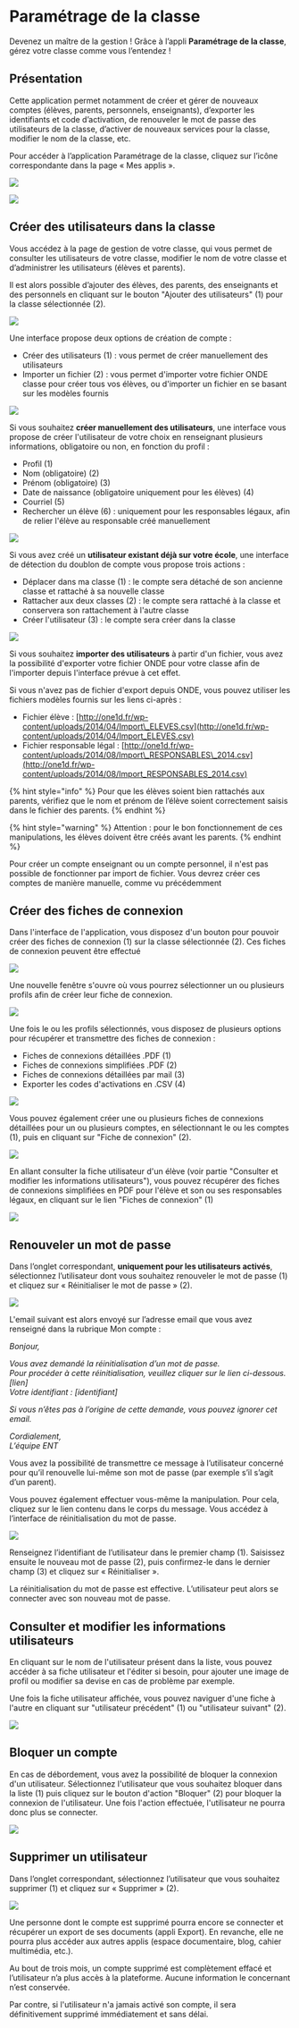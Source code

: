 # Paramétrage de la classe

Devenez un maître de la gestion ! Grâce à l’appli **Paramétrage de la classe**, gérez votre classe comme vous l’entendez !

## Présentation

Cette application permet notamment de créer et gérer de nouveaux comptes \(élèves, parents, personnels, enseignants\), d’exporter les identifiants et code d’activation, de renouveler le mot de passe des utilisateurs de la classe, d’activer de nouveaux services pour la classe, modifier le nom de la classe, etc.

Pour accéder à l’application Paramétrage de la classe, cliquez sur l’icône correspondante dans la page « Mes applis ».

![](.gitbook/assets/2018-08-24_11h44_08-2.png)

![](.gitbook/assets/mesapplis2.PNG)

## Créer des utilisateurs dans la classe

Vous accédez à la page de gestion de votre classe, qui vous permet de consulter les utilisateurs de votre classe, modifier le nom de votre classe et d’administrer les utilisateurs \(élèves et parents\).

Il est alors possible d’ajouter des élèves, des parents, des enseignants et des personnels en cliquant sur le bouton "Ajouter des utilisateurs" \(1\) pour la classe sélectionnée \(2\).

![](.gitbook/assets/creer.png)

Une interface propose deux options de création de compte  : 

* Créer des utilisateurs \(1\) : vous permet de créer manuellement des utilisateurs
* Importer un fichier \(2\) : vous permet d'importer votre fichier ONDE classe pour créer tous vos élèves, ou d'importer un fichier en se basant sur les modèles fournis

![](.gitbook/assets/ajouter2.PNG)

Si vous souhaitez **créer manuellement des utilisateurs**, une interface vous propose de créer l'utilisateur de votre choix en renseignant plusieurs informations, obligatoire ou non, en fonction du profil :

* Profil \(1\)
* Nom \(obligatoire\) \(2\)
* Prénom \(obligatoire\) \(3\)
* Date de naissance \(obligatoire uniquement pour les élèves\) \(4\)
* Courriel \(5\)
* Rechercher un élève \(6\) : uniquement pour les responsables légaux, afin de relier l'élève au responsable créé manuellement

![](.gitbook/assets/creation.PNG)

Si vous avez créé un **utilisateur existant déjà sur votre école**, une interface de détection du doublon de compte vous propose trois actions :

* Déplacer dans ma classe \(1\) : le compte sera détaché de son ancienne classe et rattaché à sa nouvelle classe
* Rattacher aux deux classes \(2\) : le compte sera rattaché à la classe et conservera son rattachement à l'autre classe
* Créer l'utilisateur \(3\) : le compte sera créer dans la classe

![](.gitbook/assets/doublon.PNG)

Si vous souhaitez **importer des utilisateurs** à partir d'un fichier, vous avez la possibilité d'exporter votre fichier ONDE pour votre classe afin de l'importer depuis l'interface prévue à cet effet.

Si vous n'avez pas de fichier d'export depuis ONDE, vous pouvez utiliser les fichiers modèles fournis sur les liens ci-après :

* Fichier élève : [http://one1d.fr/wp-content/uploads/2014/04/Import\_ELEVES.csv](http://one1d.fr/wp-content/uploads/2014/04/Import_ELEVES.csv)
* Fichier responsable légal : [http://one1d.fr/wp-content/uploads/2014/08/Import\_RESPONSABLES\_2014.csv](http://one1d.fr/wp-content/uploads/2014/08/Import_RESPONSABLES_2014.csv)

{% hint style="info" %}
Pour que les élèves soient bien rattachés aux parents, vérifiez que le nom et prénom de l’élève soient correctement saisis dans le fichier des parents.
{% endhint %}

{% hint style="warning" %}
Attention : pour le bon fonctionnement de ces manipulations, les élèves doivent être créés avant les parents.
{% endhint %}

Pour créer un compte enseignant ou un compte personnel, il n'est pas possible de fonctionner par import de fichier. Vous devrez créer ces comptes de manière manuelle, comme vu précédemment

## Créer des fiches de connexion

Dans l'interface de l'application, vous disposez d'un bouton pour pouvoir créer des fiches de connexion \(1\) sur la classe sélectionnée \(2\). Ces fiches de connexion peuvent être effectué

![](.gitbook/assets/ficheconnexion.png)

Une nouvelle fenêtre s'ouvre où vous pourrez sélectionner un ou plusieurs profils afin de créer leur fiche de connexion.

![](.gitbook/assets/profilfiche.PNG)

Une fois le ou les profils sélectionnés, vous disposez de plusieurs options pour récupérer et transmettre des fiches de connexion :

* Fiches de connexions détaillées .PDF \(1\)
* Fiches de connexions simplifiées .PDF \(2\)
* Fiches de connexions détaillées par mail \(3\)
* Exporter les codes d'activations en .CSV \(4\)

![](.gitbook/assets/modefiche2.PNG)

Vous pouvez également créer une ou plusieurs fiches de connexions détaillées pour un ou plusieurs comptes, en sélectionnant le ou les comptes \(1\), puis en cliquant sur "Fiche de connexion" \(2\).

![](.gitbook/assets/ficheindiv.png)

En allant consulter la fiche utilisateur d'un élève \(voir partie "Consulter et modifier les informations utilisateurs"\), vous pouvez récupérer des fiches de connexions simplifiées en PDF pour l'élève et son ou ses responsables légaux, en cliquant sur le lien "Fiches de connexion" \(1\)

![](.gitbook/assets/fichefamille2.PNG)

## Renouveler un mot de passe

Dans l’onglet correspondant, **uniquement pour les utilisateurs activés**, sélectionnez l’utilisateur dont vous souhaitez renouveler le mot de passe \(1\) et cliquez sur « Réinitialiser le mot de passe » \(2\).

![](.gitbook/assets/reinit.png)

L'email suivant est alors envoyé sur l’adresse email que vous avez renseigné dans la rubrique Mon compte :

_Bonjour,_

_Vous avez demandé la réinitialisation d’un mot de passe.  
Pour procéder à cette réinitialisation, veuillez cliquer sur le lien ci-dessous.  
\[lien\]  
Votre identifiant : \[identifiant\]_

_Si vous n’êtes pas à l’origine de cette demande, vous pouvez ignorer cet email._

_Cordialement,  
L’équipe ENT_

Vous avez la possibilité de transmettre ce message à l’utilisateur concerné pour qu’il renouvelle lui-même son mot de passe \(par exemple s’il s’agit d’un parent\).

Vous pouvez également effectuer vous-même la manipulation. Pour cela, cliquez sur le lien contenu dans le corps du message. Vous accédez à l’interface de réinitialisation du mot de passe.

![](.gitbook/assets/p8-1-1.png)

Renseignez l’identifiant de l’utilisateur dans le premier champ \(1\). Saisissez ensuite le nouveau mot de passe \(2\), puis confirmez-le dans le dernier champ \(3\) et cliquez sur « Réinitialiser ».

La réinitialisation du mot de passe est effective. L’utilisateur peut alors se connecter avec son nouveau mot de passe.

## Consulter et modifier les informations utilisateurs

En cliquant sur le nom de l'utilisateur présent dans la liste, vous pouvez accéder à sa fiche utilisateur et l'éditer si besoin, pour ajouter une image de profil ou modifier sa devise en cas de problème par exemple.

Une fois la fiche utilisateur affichée, vous pouvez naviguer d'une fiche à l'autre en cliquant sur "utilisateur précédent" \(1\) ou "utilisateur suivant" \(2\).

![](.gitbook/assets/fiche.png)

## Bloquer un compte

En cas de débordement, vous avez la possibilité de bloquer la connexion d'un utilisateur. Sélectionnez l'utilisateur que vous souhaitez bloquer dans la liste \(1\) puis cliquez sur le bouton d'action "Bloquer" \(2\) pour bloquer la connexion de l'utilisateur. Une fois l'action effectuée, l'utilisateur ne pourra donc plus se connecter.

![](.gitbook/assets/bloquer.png)

## Supprimer un utilisateur

Dans l’onglet correspondant, sélectionnez l’utilisateur que vous souhaitez supprimer \(1\) et cliquez sur « Supprimer » \(2\).

![](.gitbook/assets/suppression.png)

Une personne dont le compte est supprimé pourra encore se connecter et récupérer un export de ses documents \(appli Export\). En revanche, elle ne pourra plus accéder aux autres applis \(espace documentaire, blog, cahier multimédia, etc.\).

Au bout de trois mois, un compte supprimé est complètement effacé et l’utilisateur n’a plus accès à la plateforme. Aucune information le concernant n’est conservée.

Par contre, si l'utilisateur n'a jamais activé son compte, il sera définitivement supprimé immédiatement et sans délai.

